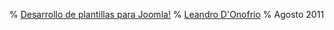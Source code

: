 % [Desarrollo de plantillas para Joomla!](http://biblioteca.comunidadjoomla.org/desarrollo-de-plantillas-para-joomla)
% [Leandro D'Onofrio](http://dzign.us/)
% Agosto 2011